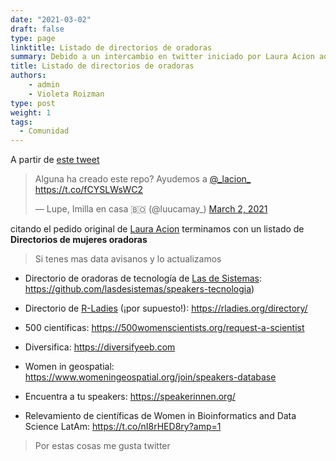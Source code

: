 ```yaml
---
date: "2021-03-02"
draft: false
type: page
linktitle: Listado de directorios de oradoras
summary: Debido a un intercambio en twitter iniciado por Laura Acion aqui un listado de directorios de oradoras mujeres.
title: Listado de directorios de oradoras
authors: 
    - admin
    - Violeta Roizman
type: post
weight: 1
tags: 
  - Comunidad
---
```


A partir de [este tweet](https://twitter.com/luucamay_/status/1366799469698834434?s=20)

<blockquote class="twitter-tweet"><p lang="es" dir="ltr">Alguna ha creado este repo? Ayudemos a <a href="https://twitter.com/_lacion_?ref_src=twsrc%5Etfw">@_lacion_</a> <a href="https://t.co/fCYSLWsWC2">https://t.co/fCYSLWsWC2</a></p>&mdash; Lupe, Imilla en casa 🇧🇴 (@luucamay_) <a href="https://twitter.com/luucamay_/status/1366799469698834434?ref_src=twsrc%5Etfw">March 2, 2021</a></blockquote> <script async src="https://platform.twitter.com/widgets.js" charset="utf-8"></script> 

citando el pedido original de [Laura Acion](https://lacion.rbind.io/) terminamos con un listado de **Directorios de mujeres oradoras**

> Si tenes mas data avisanos y lo actualizamos

* Directorio de oradoras de tecnología de [Las de Sistemas](https://twitter.com/lasdesistemas/status/1273374539888672774?s=20): https://github.com/lasdesistemas/speakers-tecnologia)

* Directorio de [R-Ladies](https://rladies.org/) (¡por supuesto!): https://rladies.org/directory/

* 500 científicas: https://500womenscientists.org/request-a-scientist

* Diversifica: https://diversifyeeb.com

* Women in geospatial: https://www.womeningeospatial.org/join/speakers-database

* Encuentra a tu speakers: https://speakerinnen.org/

* Relevamiento de científicas de Women in Bioinformatics and Data Science LatAm: https://t.co/nI8rHED8ry?amp=1

> Por estas cosas me gusta twitter